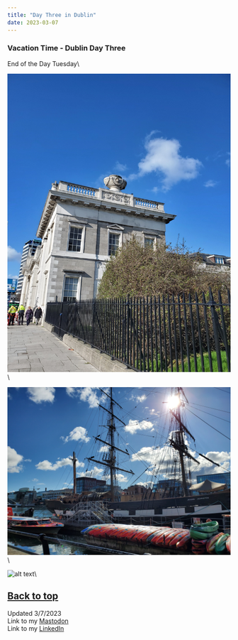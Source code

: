 ```yaml
---
title: "Day Three in Dublin"
date: 2023-03-07
---
```

### Vacation Time - Dublin Day Three

End of the Day Tuesday\

![alt text](https://github.com/Nathan1824/Blog-Post-Dev/blob/main/_pictures/Custom_House.jpeg?raw=true)\

![alt text](https://github.com/Nathan1824/Blog-Post-Dev/blob/main/_pictures/Jeanie_Johnston_Ship.jpeg?raw=true)\

![alt text](https://github.com/Nathan1824/Blog-Post-Dev/blob/main/_pictures/Christ_Church_Cathederal.jpeg?raw=true)\

<a href="#top">Back to top</a> 
---
Updated 3/7/2023\
Link to my <a rel="me" href="https://tech.lgbt/@NathanHamblin_MI6">Mastodon</a>\
Link to my <a rel="me" href="https://www.linkedin.com/in/nathan-hamblin">LinkedIn</a>